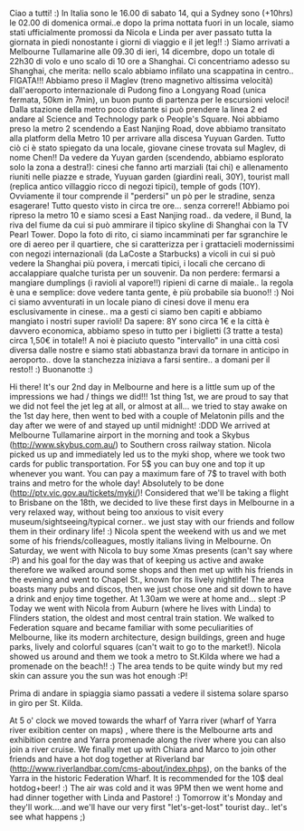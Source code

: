 <!-- 
.. link: 
.. description: 
.. tags: Australia, Aussie, Ozzy, travel, draft
.. date: 2013/12/15 23:50:45
.. title: Australia
.. slug: australia
-->


Ciao a tutti! :)
In Italia sono le 16.00 di sabato 14, qui a Sydney sono (+10hrs) le 02.00 di domenica ormai..e dopo la prima nottata fuori in un locale, siamo stati ufficialmente promossi da Nicola e Linda per aver passato tutta la giornata in piedi nonostante i giorni di viaggio e il jet leg!! :) Siamo arrivati a Melbourne Tullamarine alle 09.30 di ieri, 14 dicembre, dopo un totale di 22h30 di volo e uno scalo di 10 ore a Shanghai. Ci concentriamo adesso su Shanghai, che merita: 
nello scalo abbiamo infilato una scappatina in centro.. FIGATA!!! Abbiamo preso il Maglev (treno magnetivo altissima velocità) dall'aeroporto internazionale di Pudong fino a Longyang Road (unica fermata, 50km in 7min), un buon punto di partenza per le escursioni veloci! Dalla stazione della metro poco distante si può prendere la linea 2 ed andare al Science and Technology park o People's Square. Noi abbiamo preso la metro 2 scendendo a  East Nanjing Road, dove abbiamo transitato alla platform della Metro 10 per arrivare alla discesa Yuyuan Garden. Tutto ciò ci è stato spiegato da una locale, giovane cinese trovata sul Maglev, di nome Chen!! Da vedere da Yuyan garden (scendendo, abbiamo esplorato solo la zona a destra!): cinesi che fanno arti marziali (tai chi) e allenamento riuniti nelle piazze e strade, Yuyuan garden (giardini reali, 30Y), tourist mall (replica antico villaggio ricco di negozi tipici), temple of gods (10Y). Ovviamente il tour comprende il "perdersi" un pò per le stradine, senza esagerare! Tutto questo visto in circa tre ore... senza correre!!
Abbiamo poi ripreso la metro 10 e siamo scesi a East Nanjing road.. da vedere, il Bund, la riva del fiume da cui si può ammirare il tipico skyline di Shanghai con la TV Pearl Tower. Dopo la foto di rito, ci siamo incamminati per far sgranchire le ore di aereo per il quartiere, che si caratterizza per i grattacieli modernissimi con negozi internazionali (da LaCoste a Starbucks) a vicoli in cui si può vedere la Shanghai più povera, i mercati tipici, i locali che cercano di accalappiare qualche turista per un souvenir. Da non perdere: fermarsi a mangiare dumplings (i ravioli al vapore!!) ripieni di carne di maiale.. la regola è una e semplice: dove vedere tanta gente, è più probabile sia buono!! :) Noi ci siamo avventurati in un locale piano di cinesi dove il menu era esclusivamente in cinese.. ma a gesti ci siamo ben capiti e abbiamo mangiato i nostri super ravioli!
Da sapere: 8Y sono circa 1€ e la città è davvero economica, abbiamo speso in tutto per i biglietti (3 tratte a testa) circa 1,50€ in totale!! 
A noi è piaciuto questo "intervallo" in una città così diversa dalle nostre e siamo stati abbastanza bravi da tornare in anticipo in aeroporto.. dove la stanchezza iniziava a farsi sentire..  a domani per il resto!! :)
Buonanotte :)﻿



Hi there! It's our 2nd day in Melbourne and here is a little sum up of the impressions we had / things we did!!! 
1st thing 1st, we are proud to say that we did not feel the jet leg at all, or almost at all... we tried to stay awake on the 1st day here, then went to bed with a couple of Melatonin pills and the day after we were of and stayed up until midnight! :DDD
We arrived at Melbourne Tullamarine airport in the morning and took a Skybus (http://www.skybus.com.au/) to Southern cross railway station. Nicola picked us up and immediately led us to the myki shop, where we took two cards for public transportation. For 5$ you can buy one and top it up whenever you want. You can pay a maximum fare of 7$ to travel with both trains and metro for the whole day! Absolutely to be done (http://ptv.vic.gov.au/tickets/myki/)!
Considered that we'll be taking a flight to Brisbane on the 18th, we decided to live these first days in Melbourne in a very relaxed way, without being too anxious to visit every museum/sightseeing/typical corner.. we just stay with our friends and follow them in their ordinary life! :)
Nicola spent the weekend with us and we met some of his friends/colleagues, mostly italians living in Melbourne. 
On Saturday, we went with Nicola to buy some Xmas presents (can't say where :P) and his goal for the day was that of keeping us active and awake therefore we walked around some shops and then met up with his friends in the evening and went to Chapel St., known for its lively nightlife! The area boasts many pubs and discos, then we just chose one and sit down to have a drink and enjoy time together. At 1.30am we were at home and... slept :P
Today we went with Nicola from Auburn (where he lives with Linda) to Flinders station, the oldest and most central train station. We walked to Federation square and became familiar with some peculiarities of Melbourne, like its modern architecture, design buildings, green and huge parks, lively and colorful squares (can't wait to go to the market!). Nicola showed us around and them we took a metro to St.Kilda where we had a promenade on the beach!! :) The area tends to be quite windy but my red skin can assure you the sun was hot enough :P!

Prima di andare in spiaggia siamo passati a vedere il sistema solare sparso in giro per St. Kilda.

At 5 o' clock we moved towards the wharf of Yarra river (wharf of Yarra river exibition center on maps) , where there is the Melbourne arts and exhibition centre and Yarra promenade along the river where you can also join a river cruise. We finally met up with Chiara and Marco to join other friends and have a hot dog together at Riverland bar (http://www.riverlandbar.com/cms-about/index.phps), on the banks of the Yarra in the historic Federation Wharf. It is recommended for the 10$ deal hotdog+beer! :)
The air was cold and it was 9PM then we went home and had dinner together with Linda and Pastore! :)
Tomorrow it's Monday and they'll work....and we'll have our very first "let's-get-lost" tourist day.. let's see what happens ;)




